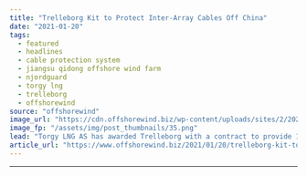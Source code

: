 ```yaml
---
title: "Trelleborg Kit to Protect Inter-Array Cables Off China"
date: "2021-01-20"
tags: 
  - featured
  - headlines
  - cable protection system
  - jiangsu qidong offshore wind farm
  - njordguard
  - torgy lng
  - trelleborg
  - offshorewind
source: "offshorewind"
image_url: "https://cdn.offshorewind.biz/wp-content/uploads/sites/2/2021/01/20140006/Trelleborg-Kit-to-Protect-Inter-Array-Cables-Off-China.png"
image_fp: "/assets/img/post_thumbnails/35.png"
lead: "Torgy LNG AS has awarded Trelleborg with a contract to provide 190 integrated cable"
article_url: "https://www.offshorewind.biz/2021/01/20/trelleborg-kit-to-protect-inter-array-cables-off-china/"
---
```


---
